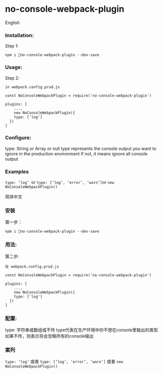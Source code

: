 # no-console-webpack-plugin
English
### Installation:
Step 1:
```
npm i no-console-webpack-plugin --dev-save
```

### Usage:
Step 2:
```
in webpack.config.prud.js

const NoConsoleWebpackPlugin = require('no-console-webpack-plugin')

plugins: [
	...,
	new NoConsoleWebpackPlugin({
    type: ['log']
  })
]
```

### Configure:
type: String or Array or null
type represents the console output you want to ignore in the production environment
If not, it means ignore all console output

### Examples
`type: ‘log’ `or `type: [‘log’, ‘error’, ‘warn’]`or `new NoConsoleWebpackPlugin()`

简体中文
### 安装
第一步：
```
npm i no-console-webpack-plugin --dev-save
```

### 用法:
第二步:
```
在 webpack.config.prud.js

const NoConsoleWebpackPlugin = require('no-console-webpack-plugin')

plugins: [
	...,
	new NoConsoleWebpackPlugin({
    type: ['log']
  })
]
```

### 配置:
type: 字符串或数组或不传
type代表在生产环境中你不想在console里输出的类型
如果不传，则表示将会忽略所有的console输出

### 案列
`type: ‘log’` 或者 `type: [‘log’, ‘error’, ‘warn’]`  或者 `new NoConsoleWebpackPlugin()`